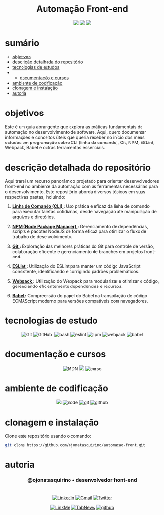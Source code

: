 


<h1 align="center"> Automação Front-end</h1>

[comment]: <> (Adicione o seu usuário  e o nome do repositório)

<p align="center">
  <image
  src="https://img.shields.io/github/languages/count/ojonatasquirino/automacao-front"
  />
  <image
  src="https://img.shields.io/github/languages/top/ojonatasquirino/automacao-front"
  />
  <image
  src="https://img.shields.io/github/last-commit/ojonatasquirino/automacao-front"
  />

</p>

# sumário 

- [objetivos](#id01)
- [descrição detalhada do repositório](#id01.01)
- [tecnologias de estudos](#id04)
- - [documentação e cursos](#id04.01)
- [ambiente de codificação](#id05)
- [clonagem e instalação](#id06)
- [autoria](#id07)



# objetivos <a name="id01"></a>


Este é um guia abrangente que explora as práticas fundamentais de automação no desenvolvimento de software. Aqui, quero documentar informações e conceitos úteis que queria receber no início dos meus estudos em programação sobre CLI (linha de comando), Git, NPM, ESLint, Webpack, Babel e outras ferramentas essenciais.


# descrição detalhada do repositório <a name="id01.01"></a>
Aqui trarei um recurso panorâmico projetado para orientar desenvolvedores front-end no ambiente da automação com as ferramentas necessárias para o desenvolvimento. Este repositório aborda diversos tópicos em suas respectivas pastas, incluindo:

1. <strong>  <a href='/1. Linha de comando (CLI)/cli.md'> Linha de Comando (CLI) </a>: </strong>   Uso prática e eficaz da linha de comando para executar tarefas cotidianas, desde navegação até manipulação de arquivos e diretórios.

2. <strong>  <a href='/2. NPM/npm.md'>   NPM (Node Package Manager) </a>:  </strong> Gerenciamento de dependências, scripts e pacotes NodeJS de forma eficaz para otimizar o fluxo de trabalho de desenvolvimento.

3. <strong>  <a href='/6. Git/git.md'> Git  </a>:  </strong>  Exploração das melhores práticas do Git para controle de versão, colaboração eficiente e gerenciamento de branches em projetos front-end.


4. <strong> <a href='/3. ESLint/eslint.md'> ESLint </a> : </strong>   Utilização do ESLint para manter um código JavaScript consistente, identificando e corrigindo padrões problemáticos.

5. <strong>  <a href='/4. Webpack/webpack.md'> Webpack  </a>:   </strong>  Utilização do Webpack para modularizar e otimizar o código, gerenciando eficientemente dependências e recursos.

6. <strong>  <a href='/5. Babel/babel.md'> Babel </a>: </strong>   Compreensão do papel do Babel na transpilação de código ECMAScript moderno para versões compatíveis com navegadores.

# tecnologias de estudo <a name="id04"></a>

<div  align='center'> 

![Git](https://img.shields.io/badge/-Git-0D1117?style=for-the-badge&logo=git&labelColor=0D1117)
![GitHub](https://img.shields.io/badge/-GitHub-0D1117?style=for-the-badge&logo=github&labelColor=0D1117)&nbsp;
![bash](https://img.shields.io/badge/terminal-0D1117?style=for-the-badge&logo=windows%20terminal&logoColor=white)
![eslint](https://img.shields.io/badge/eslint-0D1117?style=for-the-badge&logo=eslint&logoColor=3A33D1)
![npm](https://img.shields.io/badge/npm-0D1117?style=for-the-badge&logo=npm&logoColor=red)
![webpack](https://img.shields.io/badge/webpack-0D1117?style=for-the-badge&logo=webpack&logoColor=blue)
![babel](https://img.shields.io/badge/babel-0D1117?style=for-the-badge&logo=babel&logoColor=yellow)
</div>

# documentação e cursos <a name="id04.01"></a>

<div  align='center'> 

![MDN](https://img.shields.io/badge/youtube-0D1117?style=for-the-badge&logo=youtube&logoColor=red)
[![](https://img.shields.io/badge/npm-0D1117?style=for-the-badge&logo=npm&logoColor=red)](https://docs.npmjs.com/about-npm/)
![curso](https://img.shields.io/badge/origamid-0D1117?style=for-the-badge&logo=Databricks&logoColor=fff)
</div>

# ambiente de codificação <a name="id05"></a>

<div  align='center'> 

![](https://img.shields.io/badge/VSCode-0D1117?style=for-the-badge&logo=visual%20studio%20code&logoColor=blue)
![node](https://img.shields.io/badge/Nodejs-0D1117?style=for-the-badge&logo=node.js&logoColor=green)
![git](https://img.shields.io/badge/GIT-0D1117?style=for-the-badge&logo=git&logoColor=red)
![github](https://img.shields.io/badge/Github-0D1117?style=for-the-badge&logo=github&logoColor=fff)
</div>


# clonagem e instalação <a name="id06"></a>

Clone este repositório usando o comando:

```bash
git clone https://github.com/ojonatasquirino/automacao-front.git
```

[comment]: <> (Adicione o link da implatação, se houver)

# autoria <a name="id07"></a>

[comment]: <> (Adicione seu nome e função)

<h3 align='center'> @ojonatasquirino • desenvolvedor front-end
 </h3>

#

[comment]: <> (Adicione as suas redes sociais e profissionais)

<div  align='center'>

[![Linkedin](https://img.shields.io/badge/LinkedIn-0D1117?style=for-the-badge&logo=linkedin&logoColor=blue)](https://www.linkedin.com/in/jonatasquirino/)
<a href = "mailto:quirinoj02@gmail.com">
![Gmail](https://img.shields.io/badge/Gmail-0D1117?style=for-the-badge&logo=gmail&logoColor=red)</a>
[![Twitter](https://img.shields.io/badge/Twitter-0D1117?style=for-the-badge&logo=x&logoColor=fff)](https://twitter.com/ojonatasquirino)

[![LinkMe](https://img.shields.io/badge/linkMe-0D1117?style=for-the-badge&logo=upcloud&logoColor=orange)](https://bit.ly/linkquirino)
[![TabNews](https://img.shields.io/badge/tabnews-0D1117?style=for-the-badge&logo=Databricks&logoColor=fff)](https://www.tabnews.com.br/ojonatasquirino)
[![github](https://img.shields.io/badge/Github-0D1117?style=for-the-badge&logo=github&logoColor=fff)](https://www.github.com/ojonatasquirino)
</div>

